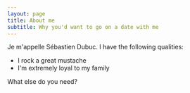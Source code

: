```yaml
---
layout: page
title: About me
subtitle: Why you'd want to go on a date with me
---
```


Je m'appelle Sébastien Dubuc. I have the following qualities:

- I rock a great mustache
- I'm extremely loyal to my family

What else do you need?
